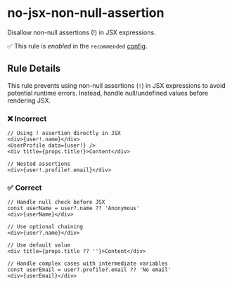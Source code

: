 # no-jsx-non-null-assertion

Disallow non-null assertions (!) in JSX expressions.

✅ This rule is _enabled_ in the `recommended` [config](https://github.com/ximagine-ai/eslint-plugin#configs).

<!-- end auto-generated rule header -->
<!-- Do not manually modify this header. Run: `pnpm run gen:docs` -->

## Rule Details

This rule prevents using non-null assertions (`!`) in JSX expressions to avoid potential runtime errors. Instead, handle null/undefined values before rendering JSX.

### ❌ Incorrect

```tsx
// Using ! assertion directly in JSX
<div>{user!.name}</div>
<UserProfile data={user!} />
<div title={props.title!}>Content</div>

// Nested assertions
<div>{user!.profile!.email}</div>
```

### ✅ Correct

```tsx
// Handle null check before JSX
const userName = user?.name ?? 'Anonymous'
<div>{userName}</div>

// Use optional chaining
<div>{user?.name}</div>

// Use default value
<div title={props.title ?? ''}>Content</div>

// Handle complex cases with intermediate variables
const userEmail = user?.profile?.email ?? 'No email'
<div>{userEmail}</div>
```

